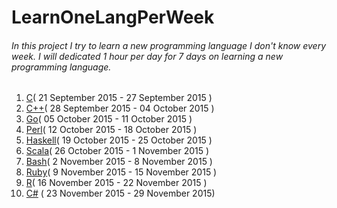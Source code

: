 # LearnOneLangPerWeek
######  In this project I try to learn a new programming language I don't know every week. I will dedicated 1 hour per day for 7 days on learning a new programming language.

1. [C](C)( 21 September 2015 - 27 September 2015 )
2. [C++](C++)( 28 September 2015 - 04 October 2015 )
3. [Go](Go)( 05 October 2015 - 11 October 2015 )
4. [Perl](Perl)( 12 October 2015 - 18 October 2015 )
5. [Haskell](Haskell)( 19 October 2015 - 25 October 2015 )
6. [Scala](Scala)( 26 October 2015 - 1 November 2015 )
7. [Bash](Bash)( 2 November 2015 - 8 November 2015 )
8. [Ruby](Ruby)( 9 November 2015 - 15 November 2015 )
9. [R](R)( 16 November 2015 - 22 November 2015 )
10. [C#](C#) ( 23 November 2015 - 29 November 2015)